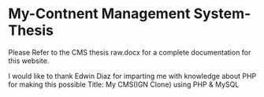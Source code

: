 # My-Contnent Management System-Thesis
Please Refer to the CMS thesis raw.docx for a complete documentation for this website.

I would like to thank Edwin Diaz for imparting me with knowledge about PHP for making this possible
Title: My CMS(IGN Clone) using PHP & MySQL

